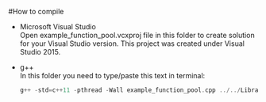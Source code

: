 #How to compile    
- Microsoft Visual Studio    
Open example_function_pool.vcxproj file in this folder to create solution for your Visual Studio version. This project was created under Visual Studio 2015.

- g++    
In this folder you need to type/paste this text in terminal:    
	```cpp
	g++ -std=c++11 -pthread -Wall example_function_pool.cpp ../../Library/image_function.cpp ../../Library/thread_pool.cpp ../../Library/function_pool.cpp -o application
	```
